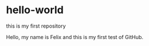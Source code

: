 # hello-world
this is my first repository

Hello, my name is Felix and this is my first test of GitHub.
